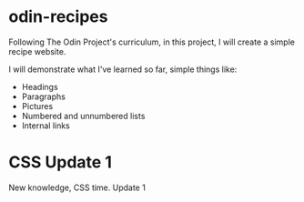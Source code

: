 # odin-recipes

Following The Odin Project's curriculum, in this project, I will create a simple recipe website.

I will demonstrate what I've learned so far, simple things like:
- Headings
- Paragraphs
- Pictures
- Numbered and unnumbered lists
- Internal links

# CSS Update 1

New knowledge, CSS time. Update 1